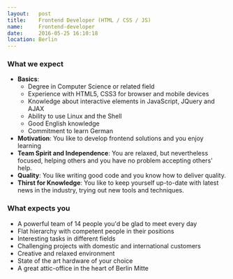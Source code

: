 ```yaml
---
layout:   post
title:    Frontend Developer (HTML / CSS / JS)
name:     Frontend-developer
date:     2016-05-25 16:10:18
location: Berlin
---
```


### What we expect

- **Basics**:
    + Degree in Computer Science or related field
    + Experience with HTML5, CSS3 for browser and mobile devices
    + Knowledge about interactive elements in JavaScript, JQuery and AJAX
    + Ability to use Linux and the Shell
    + Good English knowledge
    + Commitment to learn German
- **Motivation**: You like to develop frontend solutions and you enjoy learning
- **Team Spirit and Independence**: You are relaxed, but nevertheless focused, helping others and you have no problem accepting others' help. 
- **Quality**: You like writing good code and you know how to deliver quality.
- **Thirst for Knowledge**: You like to keep yourself up-to-date with latest news in the industry, trying out new tools and techniques.

### What expects you

- A powerful team of 14 people you'd be glad to meet every day
- Flat hierarchy with competent people in their positions
- Interesting tasks in different fields
- Challenging projects with domestic and international customers
- Creative and relaxed environment
- State of the art hardware of your choice
- A great attic-office in the heart of Berlin Mitte
